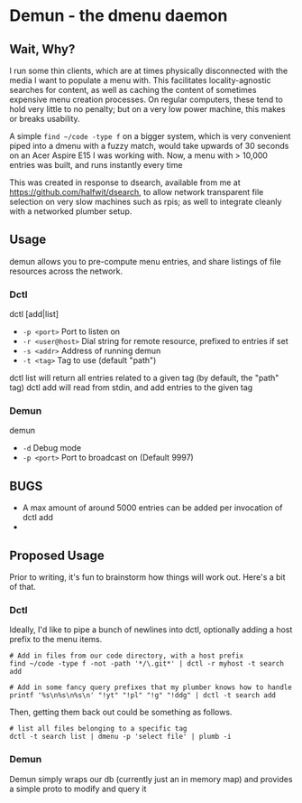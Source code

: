 # Demun - the dmenu daemon

## Wait, Why?

I run some thin clients, which are at times physically disconnected with the media I want to populate a menu with. This facilitates locality-agnostic searches for content, as well as caching the content of sometimes expensive menu creation processes. On regular computers, these tend to hold very little to no penalty; but on a very low power machine, this makes or breaks usability.

A simple `find ~/code -type f` on a bigger system, which is very convenient piped into a dmenu with a fuzzy match, would take upwards of 30 seconds on an Acer Aspire E15 I was working with. Now, a menu with > 10,000 entries was built, and runs instantly every time

This was created in response to dsearch, available from me at https://github.com/halfwit/dsearch, to allow network transparent file selection on very slow machines such as rpis; as well to integrate cleanly with a networked plumber setup.

## Usage

demun allows you to pre-compute menu entries, and share listings of file resources across the network.

### Dctl

dctl [add|list]
- `-p <port>` Port to listen on
- `-r <user@host>` Dial string for remote resource, prefixed to entries if set
- `-s <addr>` Address of running demun
- `-t <tag>` Tag to use (default "path")

dctl list will return all entries related to a given tag (by default, the "path" tag)
dctl add will read from stdin, and add entries to the given tag

### Demun

demun
- `-d` Debug mode
- `-p <port>` Port to broadcast on (Default 9997)

## BUGS

- A max amount of around 5000 entries can be added per invocation of dctl add
- 
## Proposed Usage

Prior to writing, it's fun to brainstorm how things will work out. Here's a bit of that.


### Dctl

Ideally, I'd like to pipe a bunch of newlines into dctl, optionally adding a host prefix to 
the menu items. 

```/bin/sh
# Add in files from our code directory, with a host prefix
find ~/code -type f -not -path '*/\.git*' | dctl -r myhost -t search add

# Add in some fancy query prefixes that my plumber knows how to handle 
printf '%s\n%s\n%s\n' "!yt" "!pl" "!g" "!ddg" | dctl -t search add
```

Then, getting them back out could be something as follows.

```/bin/sh
# list all files belonging to a specific tag
dctl -t search list | dmenu -p 'select file' | plumb -i
```

### Demun

Demun simply wraps our db (currently just an in memory map) and provides a simple proto to modify and query it
